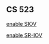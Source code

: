 ## CS 523
[enable SIOV](https://lenovopress.lenovo.com/lp1923-configuring-intel-quickassist-technology-with-siov-in-a-linux-vm)

[enable SR-IOV](https://lenovopress.lenovo.com/lp1709-configuring-intel-quickassist-technology-sriov-in-a-linux-vm)
